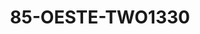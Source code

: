 ---
title: 85-OESTE-TWO1330
image: /v1543919832/viterbo/85-OESTE-TWO1330.jpg
brand: rosa-clara
layout: vestito
---